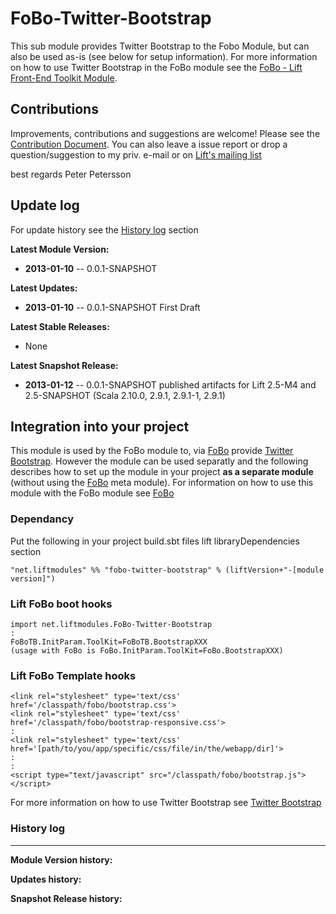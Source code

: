 FoBo-Twitter-Bootstrap
======================

This sub module provides Twitter Bootstrap to the Fobo Module, but can also be used as-is (see below for setup information).
For more information on how to use Twitter Bootstrap in the FoBo module see the [FoBo - Lift Front-End Toolkit Module](https://github.com/karma4u101/FoBo).

Contributions
------
Improvements, contributions and suggestions are welcome! Please see the [Contribution Document](https://github.com/karma4u101/FoBo/blob/master/CONTRIBUTING.md). You can also leave a issue report or drop a question/suggestion to my priv. e-mail or on [Lift's mailing list](http://groups.google.com/group/liftweb/) 

best regards 
Peter Petersson 

Update log
----------

For update history see the [History log](https://github.com/karma4u101/FoBo/tree/master/Twitter-Bootstrap#history-log) section

**Latest Module Version:** 
- **2013-01-10** -- 0.0.1-SNAPSHOT

**Latest Updates:**
- **2013-01-10** -- 0.0.1-SNAPSHOT First Draft

**Latest Stable Releases:**
- None

**Latest Snapshot Release:**
- **2013-01-12** -- 0.0.1-SNAPSHOT published artifacts for Lift 2.5-M4 and 2.5-SNAPSHOT (Scala 2.10.0, 2.9.1, 2.9.1-1, 2.9.1)



Integration into your project 
-------------------------------

This module is used by the FoBo module to, via [FoBo](https://github.com/karma4u101/FoBo/blob/master/README.md) provide [Twitter Bootstrap](http://twitter.github.com/bootstrap/). 
However the module can be used separatly and the following describes how to set up the module in your project **as a separate module** (without using the [FoBo](https://github.com/karma4u101/FoBo/blob/master/README.md) meta module). 
For information on how to use this module with the FoBo module see [FoBo](https://github.com/karma4u101/FoBo/blob/master/README.md)

### Dependancy

Put the following in your project build.sbt files lift libraryDependencies section 

    "net.liftmodules" %% "fobo-twitter-bootstrap" % (liftVersion+"-[module version]") 

### Lift FoBo boot hooks

    import net.liftmodules.FoBo-Twitter-Bootstrap 
    :
    FoBoTB.InitParam.ToolKit=FoBoTB.BootstrapXXX 
    (usage with FoBo is FoBo.InitParam.ToolKit=FoBo.BootstrapXXX)

### Lift FoBo Template hooks

    <link rel="stylesheet" type='text/css' href='/classpath/fobo/bootstrap.css'> 
    <link rel="stylesheet" type='text/css' href='/classpath/fobo/bootstrap-responsive.css'> 
    :
    <link rel="stylesheet" type='text/css' href='[path/to/you/app/specific/css/file/in/the/webapp/dir]'>
    :
    :
    <script type="text/javascript" src="/classpath/fobo/bootstrap.js"></script>

For more information on how to use Twitter Bootstrap see [Twitter Bootstrap](http://twitter.github.com/bootstrap/)

### History log
----------------

**Module Version history:**

**Updates history:**

**Snapshot Release history:**

